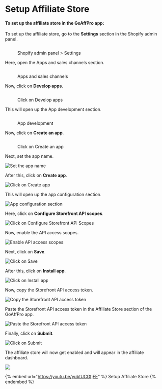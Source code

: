 # Setup Affiliate Store

#### To set up the affiliate store in the GoAffPro app:

To set up the affiliate store, go to the **Settings** section in the Shopify admin panel.

<figure><img src="../../../.gitbook/assets/Screenshot 2023-12-25 2202439 (1).png" alt=""><figcaption><p>Shopify admin panel > Settings</p></figcaption></figure>

Here, open the Apps and sales channels section.

<figure><img src="../../../.gitbook/assets/Screenshot 2023-12-25 182404 (2).png" alt=""><figcaption><p>Apps and sales channels</p></figcaption></figure>

Now, click on **Develop apps**.

<figure><img src="../../../.gitbook/assets/Screenshot 2023-12-25 182404.png" alt=""><figcaption><p>Click on Develop apps</p></figcaption></figure>

This will open up the App development section.

<figure><img src="../../../.gitbook/assets/image (271).png" alt=""><figcaption><p>App development</p></figcaption></figure>

Now, click on **Create an app**.

<figure><img src="../../../.gitbook/assets/Screenshot 2023-12-25 18125839 (1).png" alt=""><figcaption><p>Click on Create an app</p></figcaption></figure>

Next, set the app name.

![Set the app name](<../../../.gitbook/assets/Screenshot 2022-02-15 044027.png>)

After this, click on **Create app**.

![Click on Create app](<../../../.gitbook/assets/Screenshot 2022-02-15 044303.png>)

This will open up the app configuration section.

![App configuration section](<../../../.gitbook/assets/image (488).png>)

Here, click on **Configure Storefront API scopes**.

![Click on Configure Storefront API Scopes](<../../../.gitbook/assets/Screenshot 2022-02-15 044548.png>)

Now, enable the API access scopes.

![Enable API access scopes](<../../../.gitbook/assets/Screenshot 2022-02-15 050534.png>)

Next, click on **Save**.&#x20;

![Click on Save](<../../../.gitbook/assets/Screenshot 2022-02-15 050849.png>)

After this, click on **Install app**.&#x20;

![Click on Install app](<../../../.gitbook/assets/Screenshot 2022-02-15 051233.png>)

Now, copy the Storefront API access token.

![Copy the Storefront API access token](<../../../.gitbook/assets/Screenshot 2022-02-15 052013.png>)

Paste the Storefront API access token in the Affiliate Store section of the GoAffPro app.

![Paste the Storefront API access token](<../../../.gitbook/assets/Screenshot 2022-02-15 053258.png>)

Finally, click on **Submit**.

![Click on Submit](<../../../.gitbook/assets/Screenshot 2022-02-15 053651.png>)

The affiliate store will now get enabled and will appear in the affiliate dashboard.

![](<../../../.gitbook/assets/image (569).png>)

{% embed url="https://youtu.be/yubtUCGtjFE" %}
Setup Affiliate Store
{% endembed %}
